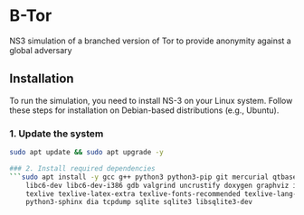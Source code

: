 # B-Tor
NS3 simulation of a branched version of Tor to provide anonymity against a global adversary

## Installation  

To run the simulation, you need to install NS-3 on your Linux system. Follow these steps for installation on Debian-based distributions (e.g., Ubuntu).  

### 1. Update the system  
```bash
sudo apt update && sudo apt upgrade -y

### 2. Install required dependencies
```sudo apt install -y gcc g++ python3 python3-pip git mercurial qtbase5-dev cmake \
    libc6-dev libc6-dev-i386 gdb valgrind uncrustify doxygen graphviz imagemagick \
    texlive texlive-latex-extra texlive-fonts-recommended texlive-lang-english \
    python3-sphinx dia tcpdump sqlite sqlite3 libsqlite3-dev 
